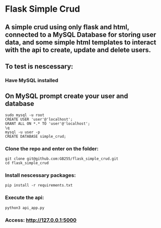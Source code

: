 # Flask Simple Crud

## A simple crud using only flask and html, connected to a MySQL Database for storing user data, and some simple html templates to interact with the api to create, update and delete users.

## To test is nescessary:
### Have MySQL installed
## On MySQL prompt create your user and database
```
sudo mysql -u root
CREATE USER 'user'@'localhost';
GRANT ALL ON *.* TO 'user'@'localhost';
\q
mysql -u user -p
CREATE DATABASE simple_crud;

```

### Clone the repo and enter on the folder:
```
git clone git@github.com:GB255/flask_simple_crud.git
cd flask_simple_crud
```
### Install nescessary packages: 
```
pip install -r requirements.txt
```
### Execute the api: 
```
python3 api_app.py
```
### Access: http://127.0.0.1:5000

